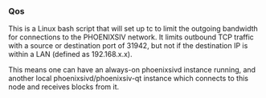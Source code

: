 ### Qos ###

This is a Linux bash script that will set up tc to limit the outgoing bandwidth for connections to the PHOENIXSIV network. It limits outbound TCP traffic with a source or destination port of 31942, but not if the destination IP is within a LAN (defined as 192.168.x.x).

This means one can have an always-on phoenixsivd instance running, and another local phoenixsivd/phoenixsiv-qt instance which connects to this node and receives blocks from it.
